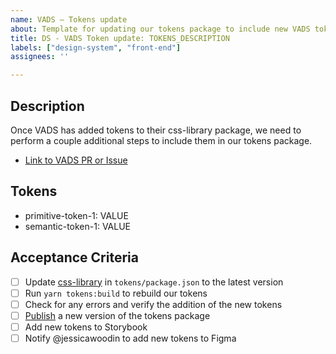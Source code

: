 ```yaml
---
name: VADS – Tokens update
about: Template for updating our tokens package to include new VADS tokens
title: DS - VADS Token update: TOKENS_DESCRIPTION
labels: ["design-system", "front-end"]
assignees: ''

---
```

## Description 
Once VADS has added tokens to their css-library package, we need to perform a couple additional steps to include them in our tokens package.

- [Link to VADS PR or Issue]()

## Tokens
  - primitive-token-1: VALUE
  - semantic-token-1: VALUE
  
## Acceptance Criteria
<!-- Add a checkbox for each item required to fulfill the user story/issue. -->  

- [ ] Update [css-library](https://www.npmjs.com/package/@department-of-veterans-affairs/css-library) in `tokens/package.json` to the latest version
- [ ] Run `yarn tokens:build` to rebuild our tokens 
- [ ] Check for any errors and verify the addition of the new tokens
- [ ] [Publish](https://github.com/department-of-veterans-affairs/va-mobile-library/actions/workflows/publish.yml) a new version of the tokens package
- [ ] Add new tokens to Storybook
- [ ] Notify @jessicawoodin to add new tokens to Figma
